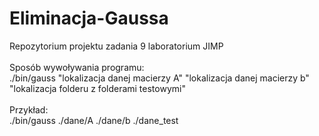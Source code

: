 # Eliminacja-Gaussa
Repozytorium projektu zadania 9 laboratorium JIMP <br/> <br/>
Sposób wywoływania programu: <br/>
./bin/gauss  "lokalizacja danej macierzy A"  "lokalizacja danej macierzy b"  "lokalizacja folderu z folderami testowymi" <br/> <br/>
Przykład: <br/>
./bin/gauss ./dane/A ./dane/b ./dane_test <br/>
